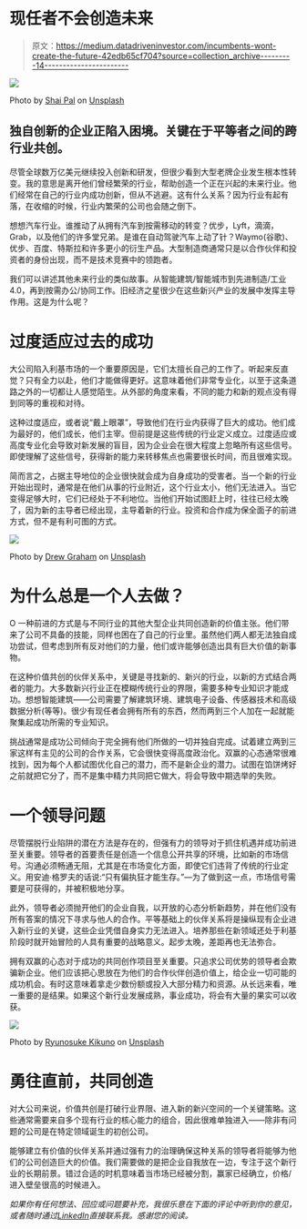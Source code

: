 # 现任者不会创造未来

> 原文：<https://medium.datadriveninvestor.com/incumbents-wont-create-the-future-42edb65cf704?source=collection_archive---------14----------------------->

![](img/c25ee2311208bd8ed60987738f471df2.png)

Photo by [Shai Pal](https://unsplash.com/@shaipal?utm_source=medium&utm_medium=referral) on [Unsplash](https://unsplash.com?utm_source=medium&utm_medium=referral)

## 独自创新的企业正陷入困境。关键在于平等者之间的跨行业共创。

尽管全球数万亿美元继续投入创新和研发，但很少看到大型老牌企业发生根本性转变。我的意思是离开他们曾经繁荣的行业，帮助创造一个正在兴起的未来行业。他们经常在自己的行业内成功创新，但从不逃避。这有什么关系？因为行业有起有落，在收缩的时候，行业内繁荣的公司也会随之倒下。

想想汽车行业。谁推动了从拥有汽车到按需移动的转变？优步，Lyft，滴滴，Grab，以及他们的许多堂兄弟。是谁在自动驾驶汽车上动了针？Waymo(谷歌)、优步、百度、特斯拉和许多更小的衍生产品。大型制造商通常只是以合作伙伴和投资者的身份出现，而不是技术竞赛中的领跑者。

我们可以讲述其他未来行业的类似故事。从智能建筑/智能城市到先进制造/工业 4.0，再到按需办公/协同工作。旧经济之星很少在这些新兴产业的发展中发挥主导作用。这是为什么呢？

# **过度适应过去的成功**

大公司陷入利基市场的一个重要原因是，它们太擅长自己的工作了。听起来反直觉？只有全力以赴，他们才能做得更好。这意味着他们非常专业化，以至于这条道路之外的一切都让人感觉陌生。从外部的角度来看，不同的能力和新的观点没有得到同等的重视和对待。

这种过度适应，或者说“戴上眼罩”，导致他们在行业内获得了巨大的成功。他们成为最好的，他们成长，他们主宰。但前提是这些传统的行业定义成立。过度适应或高度专业化会导致对新发展的盲目，因为企业会在很大程度上忽略所有这些信号。即使理解了这些信号，获得新的能力来转移焦点也需要很长时间，而且很难实现。

简而言之，占据主导地位的企业很快就会成为自身成功的受害者。当一个新的行业开始出现时，通常是在他们从事的行业附近，这个行业太小，他们无法进入。当它变得足够大时，它们已经处于不利地位。当他们开始试图赶上时，往往已经太晚了，因为新的主导者已经出现，主导着新的行业。投资和合作成为保全面子的前进方式，但不是有利可图的方式。

![](img/7b4569cae82fe2a3d785b61d6e0167f9.png)

Photo by [Drew Graham](https://unsplash.com/@dizzyd718?utm_source=medium&utm_medium=referral) on [Unsplash](https://unsplash.com?utm_source=medium&utm_medium=referral)

# 为什么总是一个人去做？

O 一种前进的方式是与不同行业的其他大型企业共同创造新的价值主张。他们带来了公司不具备的技能，同样也困在了自己的行业里。虽然他们两人都无法独自成功尝试，但考虑到所有反对他们的力量，他们或许能够创造出具有巨大价值的新事物。

在这种价值共创的伙伴关系中，关键是寻找新的、新兴的行业，以新的方式结合两者的能力。大多数新兴行业正在模糊传统行业的界限，需要多种专业知识才能成功。想想智能建筑——公司需要了解建筑环境、建筑电子设备、传感器技术和高级数据分析(等等)。很少有现任者会拥有所有的东西，然而两到三个人加在一起就能聚集起成功所需的专业知识。

挑战通常是成功公司倾向于完全拥有他们所做的一切并独自完成。试着建立两到三家这样有主见的公司的合作关系，它会很快变得高度政治化。双赢的心态通常很难找到，因为每个人都试图优化自己的潜力，而不是新企业的潜力。试图在馅饼烤好之前就把它分了，而不是集中精力共同把它做大，将会导致中期选举的失败。

# **一个领导问题**

尽管摆脱行业陷阱的潜在方法是存在的，但强有力的领导对于抓住机遇并成功前进至关重要。领导者的首要责任是创造一个信息公开共享的环境，比如新的市场信号。沟通必须畅通无阻，尤其是在市场变化方面，即使它们违背了传统的行业定义。用安迪·格罗夫的话说:“只有偏执狂才能生存。”—为了做到这一点，市场信号需要是可获得的，并被积极地分享。

此外，领导者必须抛开他们的企业自我，以开放的心态分析新趋势，并在他们没有所有答案的情况下寻求与他人的合作。平等基础上的伙伴关系将是操纵现有企业进入新行业的关键，这些企业凭借自身实力无法进入。培养那些在新领域还处于利基阶段时就开始冒险的人具有重要的战略意义。起步太晚，差距再也无法弥合。

拥有双赢的心态对于成功的共同创作项目至关重要。只追求公司优势的领导者会欺骗新企业。他们应该把心思放在为他们的合作伙伴创造价值上，给企业一切可能的成功机会。有时这意味着拿走少数份额或投入大部分精力和资源。从长远来看，唯一重要的是结果。如果这个新行业发展成熟，事业成功，将会有大量的果实可以收获。

![](img/1103f7d5b5f9e7e9fb0044a1809f6886.png)

Photo by [Ryunosuke Kikuno](https://unsplash.com/@kknrynsk_jp?utm_source=medium&utm_medium=referral) on [Unsplash](https://unsplash.com?utm_source=medium&utm_medium=referral)

# **勇往直前，共同创造**

对大公司来说，价值共创是打破行业界限、进入新的新兴空间的一个关键策略。这些通常需要来自多个现有行业的核心能力的组合，因此很难单独进入——除非有问题的公司是在特定领域诞生的初创公司。

能够建立有价值的伙伴关系并通过强有力的治理确保这种关系的领导者将能够为他们的公司创造巨大的价值。我们需要做的是把企业自我放在一边，专注于这个新行业的长期前景。错过合适的时机意味着当市场已经被分割，赢家已经确立，价格/进入壁垒很高的时候进入。

*如果你有任何想法、回应或问题要补充，我很乐意在下面的评论中听到你的意见，或者随时通过*[*LinkedIn*](https://www.linkedin.com/in/smueller1512/)*直接联系我。感谢您的阅读。*